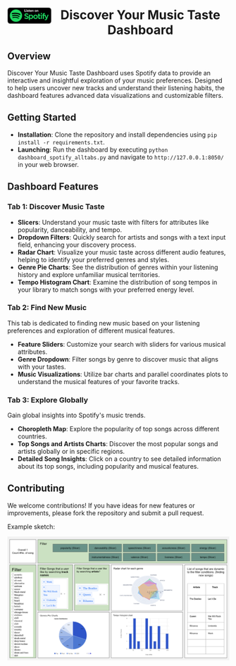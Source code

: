<div align="center">
    <a href="https://open.spotify.com/">
        <img src="img/spotify_logo_black.png" alt="YelpViz" align="left" width="100"/>  
    </a>
    <h1>Discover Your Music Taste Dashboard</h1>
</div>

## Overview

Discover Your Music Taste Dashboard uses Spotify data to provide an interactive and insightful exploration of your music preferences. Designed to help users uncover new tracks and understand their listening habits, the dashboard features advanced data visualizations and customizable filters.

## Getting Started

- **Installation**: Clone the repository and install dependencies using `pip install -r requirements.txt`.
- **Launching**: Run the dashboard by executing `python dashboard_spotify_alltabs.py` and navigate to `http://127.0.0.1:8050/` in your web browser.

## Dashboard Features

### Tab 1: Discover Music Taste

- **Slicers**: Understand your music taste with filters for attributes like popularity, danceability, and tempo.
- **Dropdown Filters**: Quickly search for artists and songs with a text input field, enhancing your discovery process.
- **Radar Chart**: Visualize your music taste across different audio features, helping to identify your preferred genres and styles.
- **Genre Pie Charts**: See the distribution of genres within your listening history and explore unfamiliar musical territories.
- **Tempo Histogram Chart**: Examine the distribution of song tempos in your library to match songs with your preferred energy level.

### Tab 2: Find New Music

This tab is dedicated to finding new music based on your listening preferences and exploration of different musical features.

- **Feature Sliders**: Customize your search with sliders for various musical attributes.
- **Genre Dropdown**: Filter songs by genre to discover music that aligns with your tastes.
- **Music Visualizations**: Utilize bar charts and parallel coordinates plots to understand the musical features of your favorite tracks.

### Tab 3: Explore Globally

Gain global insights into Spotify's music trends.

- **Choropleth Map**: Explore the popularity of top songs across different countries.
- **Top Songs and Artists Charts**: Discover the most popular songs and artists globally or in specific regions.
- **Detailed Song Insights**: Click on a country to see detailed information about its top songs, including popularity and musical features.

## Contributing

We welcome contributions! If you have ideas for new features or improvements, please fork the repository and submit a pull request.

Example sketch:  

![Dashboard Sketch](img/sketch_1.png)  
